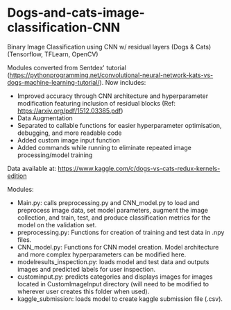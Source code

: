 # Dogs-and-cats-image-classification-CNN
Binary Image Classification using CNN w/ residual layers (Dogs &amp; Cats)
(Tensorflow, TFLearn, OpenCV)

Modules converted from Sentdex' tutorial (https://pythonprogramming.net/convolutional-neural-network-kats-vs-dogs-machine-learning-tutorial/). Now includes:
 - Improved accuracy through CNN architecture and hyperparameter modification featuring inclusion of residual blocks
(Ref: https://arxiv.org/pdf/1512.03385.pdf)
 - Data Augmentation
 - Separated to callable functions for easier hyperparameter optimisation, debugging, and more readable code
 - Added custom image input function
 - Added commands while running to eliminate repeated image processing/model training

Data available at: https://www.kaggle.com/c/dogs-vs-cats-redux-kernels-edition

Modules:
 - Main.py: calls preprocessing.py and CNN_model.py to load and preprocess image data, set model parameters, augment the image collection, and train, test, and produce classification metrics for the model on the validation set.
 - preprocessing.py: Functions for creation of training and test data in .npy files.
 - CNN_model.py: Functions for CNN model creation. Model architecture and more complex hyperparameters can be modified here.
 - modelresults_inspection.py: loads model and test data and outputs images and predicted labels for user inspection.
 - custominput.py: predicts categories and displays images for images located in CustomImageInput directory (will need to be modified to wherever user creates this folder when used).
 - kaggle_submission: loads model to create kaggle submission file (.csv).
